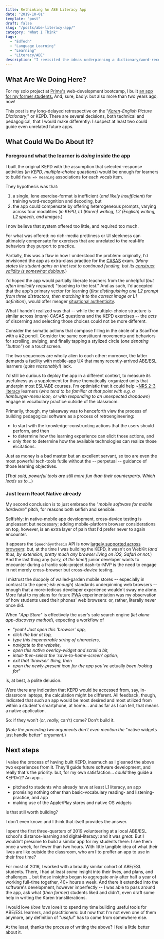 ```yaml
---
title: Rethinking An ABE Literacy App
date: "2019-10-01"
template: "post"
draft: false
slug: "/posts/abe-literacy-app/"
category: "What I Think"
tags:
  - "EdTech"
  - "Language Learning"
  - "Learning"
  - "Literacy/ABE"
description: "I revisited the ideas underpinning a dictionary/word-recognition literacy app I wrote several years ago, and wrung my hands over whether to reimplement it."
---
```


## What Are We Doing Here?

For my solo project at [Prime's](https://www.primeacademy.io/courses/engineering) web-development bootcamp, I built [an app for my former students.](https://github.com/ypaulsussman/karen_english_picture_dictionary) And, sure, badly: but also more than two years ago, now!

This post is my long-delayed retrospective on the "[_Karen_](https://en.wikipedia.org/wiki/S%27gaw_Karen_language)_-English Picture Dictionary_," or KEPD. There are several decisions, both technical and pedagogical, that I would make differently: I suspect at least two could guide even unrelated future apps.

## What Could We Do About It?

### Foreground what the learner is _doing_ inside the app

I built the original KEPD with the assumption that selected-response activities (_in KEPD, multiple-choice questions_) would be enough for learners to build `form => meaning` associations for each vocab item.

They hypothesis was that:

1. a single, lone exercise-format is inefficient (_and likely insufficient_) for training word-recognition and decoding, but
2. the app could compensate by offering heterogeneous prompts, varying across four modalities (_in KEPD, L1 (Karen) writing, L2 (English) writing, L2 speech, and images._)

I now believe that system offered too little, and required too much.

For what was offered: no rich-media prettiness or UI sleekness can ultimately compensate for exercises that are unrelated to the real-life behaviors they purport to practice.

Partially, this was a flaw in how I understood the problem: originally, I'd envisioned the app as extra-class practice for the [CASAS](https://www.casas.org/product-overviews/curriculum-management-instruction/sample-test-items) exam. (_Many states tie student gains on that test to continued funding, but its_ [_construct validity is somewhat dubious_](https://eric.ed.gov/?id=EJ1164354).)

I'd hoped the app would partially liberate teachers from the unhelpful (_but often implicitly required_) "teaching to the test." And as such, I'd accepted that the app's primary vector for learning (_first distinguishing one L2 prompt from three distractors, then matching it to the correct image or L1 definition_), would offer meager [situational authenticity](https://espace.curtin.edu.au/bitstream/handle/20.500.11937/63341/261734.pdf).

What I handn't realized was that -- while the multiple-choice structure is similar across (_many_) CASAS questions and the KEPD exercises -- the _acts_ of discerning and selecting those choices could not be more different.

Consider the somatic actions that compose filling in the circle of a ScanTron with a #2 pencil. Consider the same constituent movements and behaviors for scrolling, swiping, and finally tapping a stylized circle (_one denoting "button"_) on a touchscreen.

The two sequences are wholly alien to each other: moreover, the latter demands a facility with mobile-app UX that many recently-arrived ABE/ESL learners (_quite reasonably!_) lack.

I'd still be curious to deploy the app in a different context, to measure its usefulness as a supplement for those thematically-organized units that underpin most ESL/ABE courses. I'm optimistic that it could help ~[NRS 2-3 literacy](https://nrsweb.org/sites/default/files/NRS-TA-Guide82019.pdf) learners (_who tend to be familiar at that point with e.g. a hamburger-menu icon, or with responding to an unexpected dropdown_) engage in vocabulary practice outside of the classroom.

Primarily, though, my takeaway was to henceforth view the process of building pedagogical software as a process of retroengineering:

- to start with the knowledge-constructing actions that the users should perform, and then
- to determine how the learning experience can elicit those actions, and
- only _then_ to determine how the available technologies can realize those elicitations.

Just as money is a bad master but an excellent servant, so too are even the most powerful tech-tools futile without the -- perpetual -- guidance of those learning objectives.

(_That said, powerful tools are still more fun than their counterparts. Which leads us to..._)

### Just learn React Native already

My second conclusion is to just embrace the "_mobile software for mobile hardware_" pitch, for reasons both selfish and sensible.

Selfishly: in native-mobile app development, cross-device testing is unpleasant but necessary; adding mobile-platform browser considerations on top, however, is an extra layer of pain that I'd prefer never to again encounter.

It appears the `SpeechSynthesis` API is _now_ [largely supported across browsers](https://caniuse.com/#feat=mdn-api_speechsynthesis): but, at the time I was building the KEPD, it wasn't on WebKit (_and thus, by extension, pretty much any browser living on iOS, Safari or not._) And the last thing any (_very, at the time!_) junior developer wants to encounter during a frantic solo-project dash-to-MVP is the need to engage in not merely cross-browser but cross-_device_ testing.

I mistrust the duopoly of walled-garden mobile stores -- especially in contrast to the open(_-ish enough_) standards underpinning web browsers -- enough that a more-tedious developer experience wouldn't sway me alone. More fatal to my plans for future [PWA](https://web.dev/progressive-web-apps/) experimentation was my observation of how students used their phones' web browsers: or, rather, literally never once did.

When "_App Store_" is effectively the user's sole search engine (_let alone app-discovery method_), expecting a workflow of

- "_yeah! Just open this 'browser' app,_
- _click the bar at top,_
- _type this impenetrable string of characters,_
- _navigate to the website,_
- _open this native overlay-widget and scroll a bit,_
- _intuit-then-select the 'save-to-home-screen' option,_
- _exit that 'browser' thing, then_
- _open the newly-present icon for the app you've_ actually _been looking for_"  

is, at best, a polite delusion.

Were there any indication that KEPD would be accessed from, say, in-classroom laptops, the calculation might be different. All feedback, though, indicated that such an app would be most desired and most utilized from within a student's smartphone, at home... and as far as I can tell, that means a native application.

So: if they won't (_or, really,_ can't) come? Don't build it.

(_Note the preceding two arguments don't even mention the_ "native widgets just handle better" _argument._)

## Next steps

I value the process of having built KEPD, inasmuch as I gleaned the above two experiences from it. They'll guide future software development, and really that's the priority: but, for my own satisfaction... _could_ they guide a KEPDv2? An app...

- pitched to students who already have at least L1 literacy, an app
- promising nothing other than basic-vocabulary reading- and listening-practice, and app
- making use of the Apple/Play stores and native OS widgets

Is that still worth building?

I don't even know: and I think that itself provides the answer.

I spent the first three-quarters of 2019 volunteering at a local ABE/ESL school's distance-learning and digital-literacy: and it was _great._ But I wouldn't presume to build a similar app for my students there: I see them once a week, for fewer than two hours. With little tangible idea of what their lives are like outside the classroom, who am I to proffer an app to use in their free time?

For most of 2016, I worked with a broadly similar cohort of ABE/ESL students. There, I had at least _some_ insight into their lives, and plans, and challenges... but those insights began to aggregate only after half a year of working full-time together, 40+ hours a week. And there it extended into the software's development, however imperfectly -- I was able to pass around the app, ask what (_then former_) students liked and didn't, even draft some help in writing the Karen transliterations.

I would love (_love love_ love!) to spend my time building useful tools for ABE/ESL learners, and practitioners: but now that I'm not even one of them anymore, any definition of "_useful_" has to come from somewhere else.

At the least, thanks the process of writing the above? I feel a little better about it.
